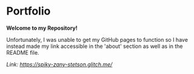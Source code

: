 # Portfolio

**Welcome to my Repository!**

Unfortunately, I was unable to get my GitHub pages to function so I have instead made my link accessible in the 'about' section as well as in the README file.

*Link: https://spiky-zany-stetson.glitch.me/*
